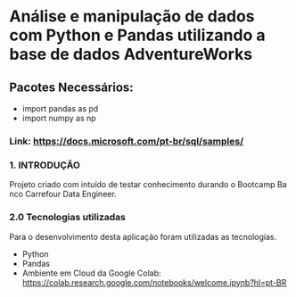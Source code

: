 # Análise e manipulação de dados com Python e Pandas utilizando a base de dados AdventureWorks

## Pacotes Necessários:

- import pandas as pd 
- import numpy as np

### Link: https://docs.microsoft.com/pt-br/sql/samples/

### 1. INTRODUÇÃO
 
Projeto criado com intuído de testar conhecimento durando o Bootcamp Banco Carrefour Data Engineer.

### 2.0	Tecnologias utilizadas
Para o desenvolvimento desta aplicação foram utilizadas as tecnologias.

- Python
- Pandas
- Ambiente em Cloud da Google Colab: https://colab.research.google.com/notebooks/welcome.ipynb?hl=pt-BR
